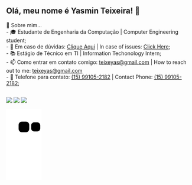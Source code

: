 ## Olá, meu nome é Yasmin Teixeira! 👋
</h5>
  📄 Sobre mim...  
  <br>
 - 🎓 Estudante de Engenharia da Computação | Computer Engineering student;
 <br> 
 - 💬 Em caso de dúvidas: <a href="https://github.com/yasteixeira/yasteixeira/issues" title="Issues"> Clique Aqui</a> | In case of issues:  <a href="https://github.com/yasteixeira/yasteixeira/issues" title="Issues"> Click Here</a>; 
 <br>
 - 📚 Estágio de Técnico em TI | Information Techonology Intern;
  <br>
 - 📫 Como entrar em contato comigo: <a href="email: teixeyas@gmail.com">teixeyas@gmail.com</a> | How to reach out to me: <a href="email: teixeyas@gmail.com">teixeyas@gmail.com</a> 
  <br>
- 📲 Telefone para contato: <a href= "numero: (15) 991052182" >(15) 99105-2182</a> | Contact Phone: <a href= "numero: (15) 991052182" >(15) 99105-2182</a>;

## 
<div> 
  <a href="https://instagram.com/_yasteixeira" target="_blank"><img src="https://img.shields.io/badge/-Instagram-%23E4405F?style=for-the-badge&logo=instagram&logoColor=white" target="_blank"></a>
  <a href = "mailto:teixeyas@gmail.com"><img src="https://img.shields.io/badge/-Gmail-%23333?style=for-the-badge&logo=gmail&logoColor=white" target="_blank"></a>
  <a href="https://www.linkedin.com/in/yasmin-teixeira-a73013238/" target="_blank"><img src="https://img.shields.io/badge/-LinkedIn-%230077B5?style=for-the-badge&logo=linkedin&logoColor=white" target="_blank"></a> 
 
  ![Snake animation](https://github.com/rafaballerini/rafaballerini/blob/output/github-contribution-grid-snake.svg)
</div>

